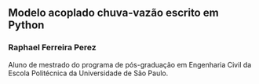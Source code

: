 ## Modelo acoplado chuva-vazão escrito em Python

### Raphael Ferreira Perez
Aluno de mestrado do programa de pós-graduação em Engenharia Civil da Escola Politécnica da Universidade de São Paulo.
